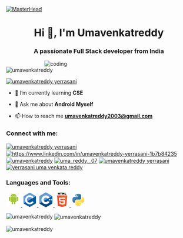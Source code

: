 [![MasterHead](https://www.youtube.com/redirect?event=video_description&redir_token=QUFFLUhqbUpyM3BnVEt5cHFGMmJZNElMTEFDVWlFNXhrQXxBQ3Jtc0ttZGpoYzB1Q1YzNk9CSTU5N0ZVd1FSZWRiQkxqVEJCd2hCOFBkbXE2V2hNb2VzRWQ3NjNiS2xLbDhZbTNEc1RWcWtxZzVzUnhuRU1odUItbk94ZUxycW5GQ0EzanpVd3QtVkFIS0s5R1Flb1hVNzk2NA&q=https%3A%2F%2F1.bp.blogspot.com%2F-7A4WynwLsMw%2FXbBpCXG8fHI%2FAAAAAAAAMt4%2FuOa1bpLskYgrwGbllhSu2SDj_Mig8SXJQCLcBGAsYHQ%2Fs1600%2F2000_600px.gif&v=G-EGDH50hGE)](https://umavenkatreddy.io)
<h1 align="center">Hi 👋, I'm Umavenkatreddy</h1>
<h3 align="center">A passionate Full Stack developer from India</h3>
<img align="right"alt="coding"width="400"src="https://cdn.dribbble.com/users/1162077/screenshots/3848914/programmer.gif"> 

<p align="left"> <img src="https://komarev.com/ghpvc/?username=umavenkatreddy&label=Profile%20views&color=0e75b6&style=flat" alt="umavenkatreddy" /> </p>

<p align="left"> <a href="https://twitter.com/umavenkatreddy yerrasani" target="blank"><img src="https://img.shields.io/twitter/follow/umavenkatreddy yerrasani?logo=twitter&style=for-the-badge" alt="umavenkatreddy yerrasani" /></a> </p>

- 🌱 I’m currently learning **CSE**

- 💬 Ask me about **Android Myself**

- 📫 How to reach me **umavenkatreddy2003@gmail.com**

<h3 align="left">Connect with me:</h3>
<p align="left">
<a href="https://twitter.com/umavenkatreddy yerrasani" target="blank"><img align="center" src="https://raw.githubusercontent.com/rahuldkjain/github-profile-readme-generator/master/src/images/icons/Social/twitter.svg" alt="umavenkatreddy yerrasani" height="30" width="40" /></a>
<a href="https://linkedin.com/in/https://www.linkedin.com/in/umavenkatreddy-yerrasani-1b7b84235" target="blank"><img align="center" src="https://raw.githubusercontent.com/rahuldkjain/github-profile-readme-generator/master/src/images/icons/Social/linked-in-alt.svg" alt="https://www.linkedin.com/in/umavenkatreddy-yerrasani-1b7b84235" height="30" width="40" /></a>
<a href="https://fb.com/umavenkatreddy" target="blank"><img align="center" src="https://raw.githubusercontent.com/rahuldkjain/github-profile-readme-generator/master/src/images/icons/Social/facebook.svg" alt="umavenkatreddy" height="30" width="40" /></a>
<a href="https://instagram.com/uma_reddy__07" target="blank"><img align="center" src="https://raw.githubusercontent.com/rahuldkjain/github-profile-readme-generator/master/src/images/icons/Social/instagram.svg" alt="uma_reddy__07" height="30" width="40" /></a>
<a href="https://www.youtube.com/c/umavenkatreddy yerrasani" target="blank"><img align="center" src="https://raw.githubusercontent.com/rahuldkjain/github-profile-readme-generator/master/src/images/icons/Social/youtube.svg" alt="umavenkatreddy yerrasani" height="30" width="40" /></a>
<a href="https://www.hackerrank.com/yerrasani uma venkata reddy" target="blank"><img align="center" src="https://raw.githubusercontent.com/rahuldkjain/github-profile-readme-generator/master/src/images/icons/Social/hackerrank.svg" alt="yerrasani uma venkata reddy" height="30" width="40" /></a>
</p>

<h3 align="left">Languages and Tools:</h3>
<p align="left"> <a href="https://developer.android.com" target="_blank" rel="noreferrer"> <img src="https://raw.githubusercontent.com/devicons/devicon/master/icons/android/android-original-wordmark.svg" alt="android" width="40" height="40"/> </a> <a href="https://www.cprogramming.com/" target="_blank" rel="noreferrer"> <img src="https://raw.githubusercontent.com/devicons/devicon/master/icons/c/c-original.svg" alt="c" width="40" height="40"/> </a> <a href="https://www.w3schools.com/cpp/" target="_blank" rel="noreferrer"> <img src="https://raw.githubusercontent.com/devicons/devicon/master/icons/cplusplus/cplusplus-original.svg" alt="cplusplus" width="40" height="40"/> </a> <a href="https://www.w3.org/html/" target="_blank" rel="noreferrer"> <img src="https://raw.githubusercontent.com/devicons/devicon/master/icons/html5/html5-original-wordmark.svg" alt="html5" width="40" height="40"/> </a> <a href="https://www.python.org" target="_blank" rel="noreferrer"> <img src="https://raw.githubusercontent.com/devicons/devicon/master/icons/python/python-original.svg" alt="python" width="40" height="40"/> </a> </p>

<p><img align="left" src="https://github-readme-stats.vercel.app/api/top-langs?username=umavenkatreddy&show_icons=true&locale=en&layout=compact" alt="umavenkatreddy" /></p>

<p>&nbsp;<img align="center" src="https://github-readme-stats.vercel.app/api?username=umavenkatreddy&show_icons=true&locale=en" alt="umavenkatreddy" /></p>

<p><img align="center" src="https://github-readme-streak-stats.herokuapp.com/?user=umavenkatreddy&" alt="umavenkatreddy" /></p>
